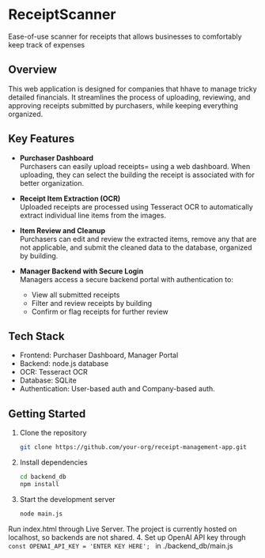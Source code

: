 # ReceiptScanner
Ease-of-use scanner for receipts that allows businesses to comfortably keep track of expenses

## Overview

This web application is designed for companies that hhave to manage tricky detailed financials. It streamlines the process of uploading, reviewing, and approving receipts submitted by purchasers, while keeping everything organized.

## Key Features

- **Purchaser Dashboard**  
  Purchasers can easily upload receipts= using a web dashboard. When uploading, they can select the building the receipt is associated with for better organization. 

- **Receipt Item Extraction (OCR)**  
  Uploaded receipts are processed using Tesseract OCR to automatically extract individual line items from the images.

- **Item Review and Cleanup**  
  Purchasers can edit and review the extracted items, remove any that are not applicable, and submit the cleaned data to the database, organized by building.

- **Manager Backend with Secure Login**  
  Managers access a secure backend portal with authentication to:
  - View all submitted receipts
  - Filter and review receipts by building
  - Confirm or flag receipts for further review

## Tech Stack

- Frontend: Purchaser Dashboard, Manager Portal
- Backend: node.js database
- OCR: Tesseract OCR
- Database: SQLite
- Authentication: User-based auth and Company-based auth.

## Getting Started

1. Clone the repository  
   ```bash
   git clone https://github.com/your-org/receipt-management-app.git
   ```

2. Install dependencies  
   ```bash
   cd backend_db
   npm install
   ```

3. Start the development server  
   ```bash
   node main.js
   ```

Run index.html through Live Server. The project is currently hosted on localhost, so backends are not shared.
4. Set up OpenAI API key through
```const OPENAI_API_KEY = 'ENTER KEY HERE'; ``` in ./backend_db/main.js
